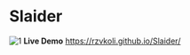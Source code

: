 # Slaider
![1](https://user-images.githubusercontent.com/100797809/171513320-28389c6a-cba6-4e16-b5d8-04862b0d7b44.png)
**Live Demo** https://rzvkoli.github.io/Slaider/
